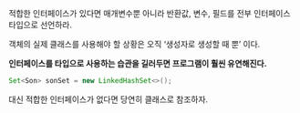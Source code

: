 적합한 인터페이스가 있다면 매개변수뿐 아니라 반환값, 변수, 필드를 전부 인터페이스 타입으로 선언하라.

객체의 실제 클래스를 사용해야 할 상황은 오직 ‘생성자로 생성할 때 뿐’ 이다.

**인터페이스를 타입으로 사용하는 습관을 길러두면 프로그램이 훨씬 유연해진다.**

```java
Set<Son> sonSet = new LinkedHashSet<>();
```

대신 적합한 인터페이스가 없다면 당연히 클래스로 참조하자.